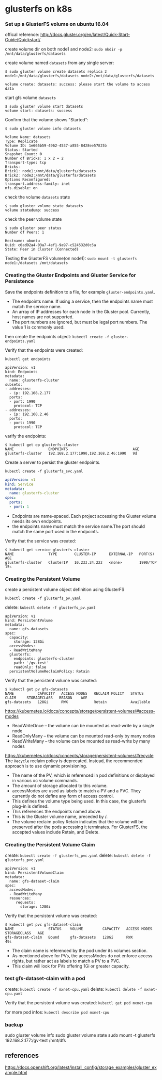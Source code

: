 # glusterfs on k8s


### Set up a GlusterFS volume on ubuntu 16.04

offical reference:
http://docs.gluster.org/en/latest/Quick-Start-Guide/Quickstart/

create volume dir on both node1 and node2:
`sudo mkdir -p /mnt/data/glusterfs/datasets`

create volume named `datasets` from any single server:
```
$ sudo gluster volume create datasets replica 2 node1:/mnt/data/glusterfs/datasets node2:/mnt/data/glusterfs/datasets

volume create: datasets: success: please start the volume to access data
```

start gfs volume `datasets`
```
$ sudo gluster volume start datasets
volume start: datasets: success
```

Confirm that the volume shows "Started":
```
$ sudo gluster volume info datasets

Volume Name: datasets
Type: Replicate
Volume ID: 1e665b59-4962-4537-a855-8428ee57825b
Status: Started
Snapshot Count: 0
Number of Bricks: 1 x 2 = 2
Transport-type: tcp
Bricks:
Brick1: node1:/mnt/data/glusterfs/datasets
Brick2: node2:/mnt/data/glusterfs/datasets
Options Reconfigured:
transport.address-family: inet
nfs.disable: on
```

check the volume `datasets` state
```
$ sudo gluster volume state datasets
volume statedump: success
```

check the peer volume state
```
$ sudo gluster peer status
Number of Peers: 1

Hostname: ubuntu
Uuid: c0ad92a4-03a7-4ef1-9a97-c524532d0c5a
State: Peer in Cluster (Connected)
```

 Testing the GlusterFS volume(on node1):
`sudo mount -t glusterfs node1:/datasets /mnt/datasets`

### Creating the Gluster Endpoints and Gluster Service for Persistence

Save the endpoints definition to a file, for example `gluster-endpoints.yaml`.

- The endpoints name. If using a service, then the endpoints name must match the service name.
- An array of IP addresses for each node in the Gluster pool. Currently, host names are not supported.
- The port numbers are ignored, but must be legal port numbers. The value 1 is commonly used.

then create the endpoints object:
`kubectl create -f gluster-endpoints.yaml`

Verify that the endpoints were created:

`kubectl get endpoints`

```
apiVersion: v1
kind: Endpoints
metadata:
  name: glusterfs-cluster
subsets:
- addresses:
  - ip: 192.168.2.177
  ports:
  - port: 1990
    protocol: TCP
- addresses:
  - ip: 192.168.2.46
  ports:
  - port: 1990
    protocol: TCP
```

varify the endpoints:

```
$ kubectl get ep glusterfs-cluster
NAME                ENDPOINTS                              AGE
glusterfs-cluster   192.168.2.177:1990,192.168.2.46:1990   9d
```

Create a server to persist the gluster endpoints.

`kubectl create -f glusterfs_svc.yaml`

```yaml
apiVersion: v1
kind: Service
metadata:
  name: glusterfs-cluster
spec:
  ports:
  - port: 1
```

- Endpoints are name-spaced. Each project accessing the Gluster volume needs its own endpoints.
- the endpoints name must match the service name.The port should match the same port used in the endpoints.

Verify that the service was created:
```
$ kubectl get service glusterfs-cluster
NAME                TYPE        CLUSTER-IP      EXTERNAL-IP   PORT(S)    AGE
glusterfs-cluster   ClusterIP   10.233.24.222   <none>        1990/TCP   15s
```

### Creating the Persistent Volume

create a persistent volume object definition using GlusterFS

`kubectl create -f glusterfs_pv.yaml`

delete:
`kubectl delete -f glusterfs_pv.yaml`

```
apiVersion: v1
kind: PersistentVolume
metadata:
  name: gfs-datasets
spec:
  capacity:
    storage: 128Gi
  accessModes:
  - ReadWriteMany
  glusterfs:
    endpoints: glusterfs-cluster
    path: '/gv-test'
    readOnly: false
  persistentVolumeReclaimPolicy: Retain
```

Verify that the persistent volume was created:
```
$ kubectl get pv gfs-datasets
NAME           CAPACITY   ACCESS MODES   RECLAIM POLICY   STATUS      CLAIM     STORAGECLASS   REASON    AGE
gfs-datasets   128Gi      RWX            Retain           Available
```

https://kubernetes.io/docs/concepts/storage/persistent-volumes/#access-modes

- ReadWriteOnce – the volume can be mounted as read-write by a single node
- ReadOnlyMany – the volume can be mounted read-only by many nodes
- ReadWriteMany – the volume can be mounted as read-write by many nodes

https://kubernetes.io/docs/concepts/storage/persistent-volumes/#recycle
The `Recycle` reclaim policy is deprecated. Instead, the recommended approach is to use dynamic provisioning.

- The name of the PV, which is referenced in pod definitions or displayed in various oc volume commands.
- The amount of storage allocated to this volume.
- accessModes are used as labels to match a PV and a PVC. They currently do not define any form of access control.
- This defines the volume type being used. In this case, the glusterfs plug-in is defined.
- This references the endpoints named above.
- This is the Gluster volume name, preceded by /.
- The volume reclaim policy Retain indicates that the volume will be preserved after the pods accessing it terminates. For GlusterFS, the accepted values include Retain, and Delete.

### Creating the Persistent Volume Claim

create: `kubectl create -f glusterfs_pvc.yaml`
delete: `kubectl delete -f glusterfs_pvc.yaml`

```
apiVersion: v1
kind: PersistentVolumeClaim
metadata:
  name: gfs-dataset-claim
spec:
  accessModes:
  - ReadWriteMany
  resources:
     requests:
       storage: 128Gi
```


Verify that the persistent volume was created:
```
$ kubectl get pvc gfs-dataset-claim
NAME                STATUS    VOLUME         CAPACITY   ACCESS MODES   STORAGECLASS   AGE
gfs-dataset-claim   Bound     gfs-datasets   128Gi      RWX                           49s
```


- The claim name is referenced by the pod under its volumes section.
- As mentioned above for PVs, the accessModes do not enforce access rights, but rather act as labels to match a PV to a PVC.
- This claim will look for PVs offering 1Gi or greater capacity.

### test gfs-dataset-claim with a pod

create: `kubectl create -f mxnet-cpu.yaml`
delete: `kubectl delete -f mxnet-cpu.yaml`

Verify that the persistent volume was created:
`kubectl get pod mxnet-cpu`

for more pod infos:
`kubectl describe pod mxnet-cpu`

### backup

sudo gluster volume info
sudo gluster volume state
sudo mount -t glusterfs 192.168.2.177:/gv-test /mnt/dfs

references
----------

https://docs.openshift.org/latest/install_config/storage_examples/gluster_example.html
